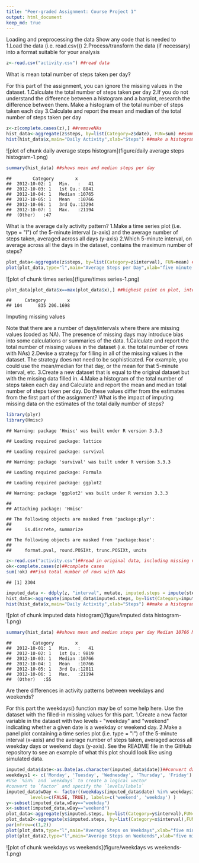 ```yaml
---
title: "Peer-graded Assignment: Course Project 1"
output: html_document
keep_md: true 
---
```




Loading and preprocessing the data
Show any code that is needed to
1.Load the data (i.e. read.csv())
2.Process/transform the data (if necessary) into a format suitable for your analysis


```r
z<-read.csv("activity.csv") ##read data
```

What is mean total number of steps taken per day?

For this part of the assignment, you can ignore the missing values in the dataset.
1.Calculate the total number of steps taken per day
2.If you do not understand the difference between a histogram and a barplot, research the difference between them. Make a histogram of the total number of steps taken each day
3.Calculate and report the mean and median of the total number of steps taken per day


```r
z<-z[complete.cases(z),] ##removeNAs
hist_data<-aggregate(z$steps, by=list(Category=z$date), FUN=sum) ##summarize total steps per day
hist(hist_data$x,main="Daily Activity",xlab="Steps") ##make a histogram
```

![plot of chunk daily average steps histogram](figure/daily average steps histogram-1.png)

```r
summary(hist_data) ##shows mean and median steps per day
```

```
##        Category        x        
##  2012-10-02: 1   Min.   :   41  
##  2012-10-03: 1   1st Qu.: 8841  
##  2012-10-04: 1   Median :10765  
##  2012-10-05: 1   Mean   :10766  
##  2012-10-06: 1   3rd Qu.:13294  
##  2012-10-07: 1   Max.   :21194  
##  (Other)   :47
```

What is the average daily activity pattern?
1.Make a time series plot (i.e. type = "l") of the 5-minute interval (x-axis) and the average number of steps taken, averaged across all days (y-axis)
2.Which 5-minute interval, on average across all the days in the dataset, contains the maximum number of steps?


```r
plot_data<-aggregate(z$steps, by=list(Category=z$interval), FUN=mean) ##summarize average steps by interval
plot(plot_data,type="l",main="Average Steps per Day",xlab="five minute interval",ylab="number of steps") ##time series of steps per five minute interval, averaged across all days
```

![plot of chunk times series](figure/times series-1.png)

```r
plot_data[plot_data$x==max(plot_data$x),] ##highest point on plot, interval with most steps on average
```

```
##     Category        x
## 104      835 206.1698
```

Imputing missing values

Note that there are a number of days/intervals where there are missing values (coded as NA). The presence of missing days may introduce bias into some calculations or summaries of the data.
1.Calculate and report the total number of missing values in the dataset (i.e. the total number of rows with NAs)
2.Devise a strategy for filling in all of the missing values in the dataset. The strategy does not need to be sophisticated. For example, you could use the mean/median for that day, or the mean for that 5-minute interval, etc.
3.Create a new dataset that is equal to the original dataset but with the missing data filled in.
4.Make a histogram of the total number of steps taken each day and Calculate and report the mean and median total number of steps taken per day. Do these values differ from the estimates from the first part of the assignment? What is the impact of imputing missing data on the estimates of the total daily number of steps?


```r
library(plyr)
library(Hmisc)
```

```
## Warning: package 'Hmisc' was built under R version 3.3.3
```

```
## Loading required package: lattice
```

```
## Loading required package: survival
```

```
## Warning: package 'survival' was built under R version 3.3.3
```

```
## Loading required package: Formula
```

```
## Loading required package: ggplot2
```

```
## Warning: package 'ggplot2' was built under R version 3.3.3
```

```
## 
## Attaching package: 'Hmisc'
```

```
## The following objects are masked from 'package:plyr':
## 
##     is.discrete, summarize
```

```
## The following objects are masked from 'package:base':
## 
##     format.pval, round.POSIXt, trunc.POSIXt, units
```

```r
z<-read.csv("activity.csv")##read in original data, including missing values
ok<-complete.cases(z)##complete cases
sum(!ok) ##Find total number of rows with NAs
```

```
## [1] 2304
```

```r
imputed_data <- ddply(z, "interval", mutate, imputed.steps = impute(steps, mean)) ##impute missing values
hist_data<-aggregate(imputed_data$imputed.steps, by=list(Category=imputed_data$date), FUN=sum) ##summarize total steps per day
hist(hist_data$x,main="Daily Activity",xlab="Steps") ##make a histogram
```

![plot of chunk imputed data histogram](figure/imputed data histogram-1.png)

```r
summary(hist_data) ##shows mean and median steps per day Median 10766 Mean 10766
```

```
##        Category        x        
##  2012-10-01: 1   Min.   :   41  
##  2012-10-02: 1   1st Qu.: 9819  
##  2012-10-03: 1   Median :10766  
##  2012-10-04: 1   Mean   :10766  
##  2012-10-05: 1   3rd Qu.:12811  
##  2012-10-06: 1   Max.   :21194  
##  (Other)   :55
```


Are there differences in activity patterns between weekdays and weekends?

For this part the weekdays() function may be of some help here. Use the dataset with the filled-in missing values for this part.
1.Create a new factor variable in the dataset with two levels - "weekday" and "weekend" indicating whether a given date is a weekday or weekend day.
2.Make a panel plot containing a time series plot (i.e. type = "l") of the 5-minute interval (x-axis) and the average number of steps taken, averaged across all weekday days or weekend days (y-axis). See the README file in the GitHub repository to see an example of what this plot should look like using simulated data.


```r
imputed_data$date<-as.Date(as.character(imputed_data$date))##convert date from factor to date
weekdays1 <- c('Monday', 'Tuesday', 'Wednesday', 'Thursday', 'Friday')
#Use `%in%` and `weekdays` to create a logical vector
#convert to `factor` and specify the `levels/labels`
imputed_data$wDay <- factor((weekdays(imputed_data$date) %in% weekdays1), 
         levels=c(FALSE, TRUE), labels=c('weekend', 'weekday') )
y<-subset(imputed_data,wDay=="weekday")
x<-subset(imputed_data,wDay=="weekend")
plot_data<-aggregate(y$imputed.steps, by=list(Category=y$interval),FUN=mean)
plot_data2<-aggregate(x$imputed.steps, by=list(Category=x$interval),FUN=mean)  
par(mfrow=c(1,2))
plot(plot_data,type="l",main="Average Steps on Weekdays",xlab="five minute interval",ylab="number of steps") ##time series of steps per five minute interval, averaged across all days
plot(plot_data2,type="l",main="Average Steps on Weekends",xlab="five minute interval",ylab="number of steps") ##time series of steps per five minute interval, averaged across all days
```

![plot of chunk weekdays vs weekends](figure/weekdays vs weekends-1.png)

















